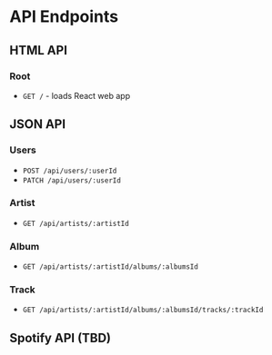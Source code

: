 # API Endpoints

## HTML API

### Root

- `GET /` - loads React web app

## JSON API

### Users

- `POST /api/users/:userId`
- `PATCH /api/users/:userId`

### Artist

- `GET /api/artists/:artistId`

### Album

- `GET /api/artists/:artistId/albums/:albumsId`

### Track

- `GET /api/artists/:artistId/albums/:albumsId/tracks/:trackId`

## Spotify API (TBD)
